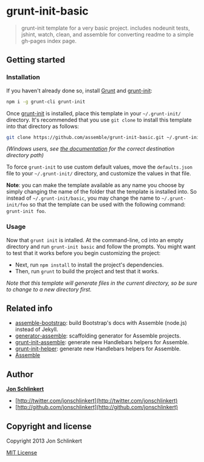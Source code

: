 # grunt-init-basic

> grunt-init template for a very basic project. includes nodeunit tests, jshint, watch, clean, and assemble for converting readme to a simple gh-pages index page.


## Getting started

### Installation
If you haven't already done so, install [Grunt][grunt] and [grunt-init][]:

``` bash
npm i -g grunt-cli grunt-init
```

Once [grunt-init][] is installed, place this template in your `~/.grunt-init/` directory. It's recommended that you use `git clone` to install this template into that directory as follows:

``` bash
git clone https://github.com/assemble/grunt-init-basic.git ~/.grunt-init/basic
```

_(Windows users, see [the documentation][grunt-init] for the correct destination directory path)_

To force `grunt-init` to use custom default values, move the `defaults.json` file to your `~/.grunt-init/` directory, and customize the values in that file.

**Note**: you can make the template available as any name you choose by simply changing the name of the folder that the template is installed into. So instead of `~/.grunt-init/basic`, you may change the name to `~/.grunt-init/foo` so that the template can be used with the following command: `grunt-init foo`.

### Usage
Now that `grunt init` is intalled. At the command-line, cd into an empty directory and run `grunt-init basic` and follow the prompts. You might want to test that it works before you begin customizing the project:

 * Next, run `npm install` to install the project's dependencies.
* Then, run `grunt` to build the project and test that it works.

_Note that this template will generate files in the current directory, so be sure to change to a new directory first._


## Related info

* [assemble-bootstrap](https://github.com/assemble/assemble-bootstrap): build Bootstrap's docs with Assemble (node.js) instead of Jekyll.
* [generator-assemble](https://github.com/assemble/generator-assemble): scaffolding generator for Assemble projects.
* [grunt-init-assemble](https://github.com/assemble/grunt-init-assemble): generate new Handlebars helpers for Assemble.
* [grunt-init-helper](https://github.com/assemble/grunt-init-helper): generate new Handlebars helpers for Assemble.
* [Assemble](http://assemble.io)


## Author

**[Jon Schlinkert](http://github.com/jonschlinkert)**

+ [http://twitter.com/jonschlinkert](http://twitter.com/jonschlinkert)
+ [http://github.com/jonschlinkert](http://github.com/jonschlinkert)


## Copyright and license
Copyright 2013 Jon Schlinkert

[MIT License](LICENSE-MIT)


[grunt]: http://gruntjs.com
[grunt-init]: http://gruntjs.com/project-scaffolding#installing-templates
